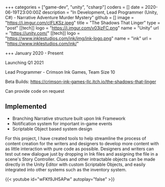 +++
categories = ["game-dev", "unity", "csharp"]
coders = []
date = 2020-06-19T23:00:00Z
description = "In Development, Lead Programmer (Unity, C#) - Narrative Adventure Murder Mystery"
github = []
image = "https://i.imgur.com/cIFLKSz.jpeg"
title = "The Shadows That Linger"
type = "post"
[[tech]]
logo = "https://i.imgur.com/v03jzFC.png"
name = "Unity"
url = "https://unity.com/"
[[tech]]
logo = "https://www.inklestudios.com/ink/img/ink-logo.png"
name = "ink"
url = "https://www.inklestudios.com/ink/"

+++
January 2020 - Present

Launching Q1 2021

Lead Programmer - Crimson Ink Games, Team Size 10

Beta Builds: https://crimson-ink-games-llc.itch.io/the-shadows-that-linger

Can provide code on request

## Implemented
* Branching Narrative structure built upon Ink Framework
* Notification system for important in-game events
* Scriptable Object based system design


For this project, I have created tools to help streamline the process of content creation for the writers and designers to develop more content with as little interaction with pure code as possible. Designers and writers can test out new dialogue just by dropping in Ink files and assigning the file in a scene's Story Controller. Clues and other intractable objects can be made directly in the Unity Editor with custom Scriptable Objects, and easily integrated into other systems such as the inventory system.

{{< youtube id="wFKf9JH5APw" autoplay="false" >}}